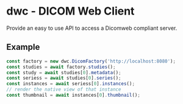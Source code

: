 # dwc - DICOM Web Client

Provide an easy to use API to access a Dicomweb compliant server.

## Example

```typescript
const factory = new dwc.DicomFactory('http://localhost:8080');
const studies = await factory.studies();
const study = await studies[0].metadata();
const seriess = await studies[0].series();
const instances = await seriess[0].instances();
// render the native view of that instance
const thumbnail = await instances[0].thumbnail();
```
